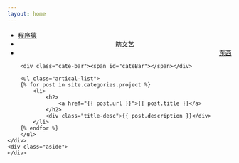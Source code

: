 ```yaml
---
layout: home
---
```


<div class="index-content project">
    <div class="section">
        <ul class="artical-cate">
            <li><a href="/"><span>程序猿</span></a></li>
            <li style="text-align:center"><a href="/dump"><span>瞎文艺</span></a></li>
            <li class="on" style="text-align:right"><a href="/project"><span>东西</span></a></li>
        </ul>

        <div class="cate-bar"><span id="cateBar"></span></div>

        <ul class="artical-list">
        {% for post in site.categories.project %}
            <li>
                <h2>
                    <a href="{{ post.url }}">{{ post.title }}</a>
                </h2>
                <div class="title-desc">{{ post.description }}</div>
            </li>
        {% endfor %}
        </ul>
    </div>
    <div class="aside">
    </div>
</div>

